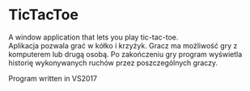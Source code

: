 # TicTacToe
A window application that lets you play tic-tac-toe.  
Aplikacja pozwala grać w kółko i krzyżyk. Gracz ma możliwość gry z komputerem lub drugą osobą. Po zakończeniu gry program wyświetla historię wykonywanych ruchów przez poszczególnych graczy.  
  
Program written in VS2017
